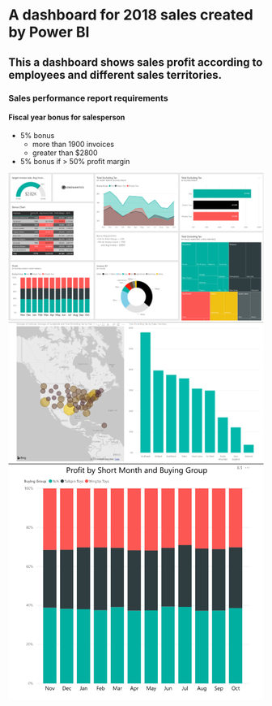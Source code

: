 # A dashboard for  2018 sales created by Power BI
## This a dashboard shows sales profit according to employees and different sales territories. 
### Sales performance report requirements 

#### Fiscal year bonus for salesperson
- 5% bonus 
  - more than 1900 invoices
  - greater than $2800
- 5% bonus if > 50% profit margin

![alt text](image1.png)
![alt text](image2.png)
![alt text](image3.png)


